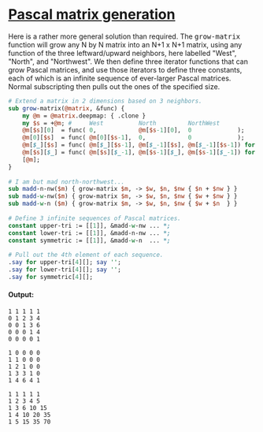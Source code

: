 [1]: http://rosettacode.org/wiki/Pascal_matrix_generation

# [Pascal matrix generation][1]

Here is a rather more general solution than required. The <tt>grow-matrix</tt> function will grow any N by N matrix into an N+1 x N+1 matrix, using any function of the three leftward/upward neighbors, here labelled "West", "North", and "Northwest". We then define three iterator functions that can grow Pascal matrices, and use those iterators to define three constants, each of which is an infinite sequence of ever-larger Pascal matrices. Normal subscripting then pulls out the ones of the specified size.

```perl
# Extend a matrix in 2 dimensions based on 3 neighbors.
sub grow-matrix(@matrix, &func) {
    my @m = @matrix.deepmap: { .clone }
    my $s = +@m; #     West          North         NorthWest
    @m[$s][0]  = func( 0,            @m[$s-1][0],  0             );
    @m[0][$s]  = func( @m[0][$s-1],  0,            0             );
    @m[$_][$s] = func( @m[$_][$s-1], @m[$_-1][$s], @m[$_-1][$s-1]) for 1 ..^ $s;
    @m[$s][$_] = func( @m[$s][$_-1], @m[$s-1][$_], @m[$s-1][$_-1]) for 1 .. $s;
    [@m];
}
 
# I am but mad north-northwest...
sub madd-n-nw($m) { grow-matrix $m, -> $w, $n, $nw { $n + $nw } }
sub madd-w-nw($m) { grow-matrix $m, -> $w, $n, $nw { $w + $nw } }
sub madd-w-n ($m) { grow-matrix $m, -> $w, $n, $nw { $w + $n  } }
 
# Define 3 infinite sequences of Pascal matrices.
constant upper-tri := [[1]], &madd-w-nw ... *;
constant lower-tri := [[1]], &madd-n-nw ... *;
constant symmetric := [[1]], &madd-w-n  ... *;
 
# Pull out the 4th element of each sequence.
.say for upper-tri[4][]; say '';
.say for lower-tri[4][]; say '';
.say for symmetric[4][];
```

#### Output:
```
1 1 1 1 1
0 1 2 3 4
0 0 1 3 6
0 0 0 1 4
0 0 0 0 1

1 0 0 0 0
1 1 0 0 0
1 2 1 0 0
1 3 3 1 0
1 4 6 4 1

1 1 1 1 1
1 2 3 4 5
1 3 6 10 15
1 4 10 20 35
1 5 15 35 70
```